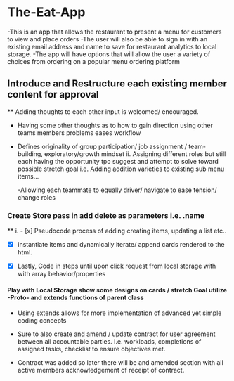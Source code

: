 # The-Eat-App
-This is an app that allows the restaurant to present a menu for customers to view and place orders
-The user will also be able to sign in with an existing email address and name to save for restaurant analytics to local storage.
-The  app will have options that will allow the user a variety of choices from ordering on a popular menu ordering platform

## Introduce and Restructure each existing member content for approval 

** Adding thoughts to each other input is welcomed/ encouraged.

- Having some other thoughts as to how to gain direction using other teams members problems
  eases workflow

- Defines originality of group participation/ job assignment / team-building, exploratory/growth mindset
  ii. Assigning different roles but still each having the opportunity tpo suggest and attempt to solve toward possible stretch goal i.e. Adding addition varieties to existing sub menu items...

  -Allowing each teammate to equally driver/ navigate to ease tension/ change roles

### Create Store pass in add delete as parameters i.e. .name

** i. - [x] Pseudocode process of adding creating items, updating a list etc..

- [x] instantiate items and dynamically iterate/ append cards rendered to the html.

- [x]  Lastly, Code in steps until upon click request from local storage with with array behavior/properties 

#### Play with Local Storage show some designs on cards / stretch Goal utilize -Proto- and extends functions of parent class 

- Using extends allows for more implementation of advanced yet simple coding concepts 

- Sure to also create and amend / update contract for user agreement between all accountable parties. I.e. workloads, completions of assigned tasks, checklist to ensure objectives met.
  
- Contract was added so later there will be and amended section with all active members acknowledgement of receipt of contract.